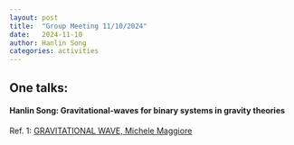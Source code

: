 ```yaml
---
layout: post
title:  "Group Meeting 11/10/2024"
date:   2024-11-10
author: Hanlin Song
categories: activities
---
```




## One talks:

#### Hanlin Song: Gravitational-waves for binary systems in gravity theories
Ref. 1: [GRAVITATIONAL WAVE, Michele Maggiore ]()

